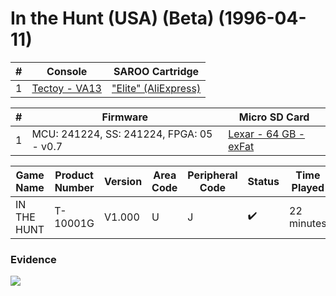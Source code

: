 # In the Hunt (USA) (Beta) (1996-04-11)

| #   | Console                                                      | SAROO Cartridge                                                                                 |
| --- | ------------------------------------------------------------ | ----------------------------------------------------------------------------------------------- |
| 1   | [Tectoy - VA13](../../../../../Info/Consoles/VA13/README.md) | ["Elite" (AliExpress)](../../../../../Info/Cartridges/GuangzhouSanStarOnlineShop/1.6/README.md) |

| #   | Firmware                                 | Micro SD Card                                                                   |
| --- | ---------------------------------------- | ------------------------------------------------------------------------------- |
| 1   | MCU: 241224, SS: 241224, FPGA: 05 - v0.7 | [Lexar - 64 GB - exFat](../../../../../Info/SdCards/Lexar/64GB/exfat/README.md) |

| Game Name   | Product Number | Version | Area Code | Peripheral Code | Status             | Time Played |
| ----------- | -------------- | ------- | --------- | --------------- | ------------------ | ----------- |
| IN THE HUNT | T-10001G       | V1.000  | U         | J               | :heavy_check_mark: | 22 minutes  |

### Evidence

[![](https://img.youtube.com/vi/EpFEzkTTUkQ/0.jpg)](https://www.youtube.com/watch?v=EpFEzkTTUkQ)
